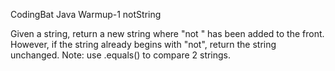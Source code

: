 CodingBat Java Warmup-1 notString

Given a string, return a new string where "not " has been added to the front.
However, if the string already begins with "not", return the string unchanged.
Note: use .equals() to compare 2 strings.

